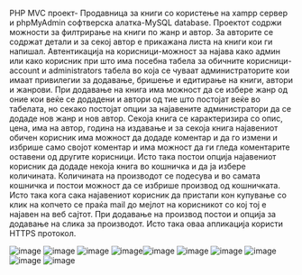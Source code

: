 PHP MVC проект- Продавница за книги со користење  на xampp сервер и phpMyAdmin софтверска алатка-MySQL database.
Проектот содржи можности за филтрирање на книги по жанр и автор. За авторите се содржат детали и за секој автор 
е прикажана листа на книги кои ги напишал. Автентикација на корисници-можност за најава како админ или како корисник 
при што има посебна табела за обичните корисници-account и administrators табела во која се чуваат администраторите кои
имаат привилегии за додавање, бришење и едитирање на книги, автори и жанрови. При додавање на книга има можност да 
се избере жанр од оние кои веќе се додадени и автори од тие што постојат веќе во табелата, но секако постојат опции 
за најавените администратори да се додаде нов жанр и нов автор. Секоја книга се карактеризира со опис, цена, има на автор, 
година на издавање и за секоја книга најавениот обичен корисник има можност да додаде коментар и да го измени и избрише 
само својот коментар и има можност да ги гледа коментарите оставени од другите корисници. Исто така постои опција најавениот
корисник да додаде некоја книга во кошничка и да ја избере количината. Количината на производот се подесува и во 
самата кошничка и постои можност да се избрише производ од кошничката. Исто така кога сака најавениот корисник да 
пристапи кон купување со клик на копчето се праќа mail до мејлот на корисникот со кој тој е најавен на веб сајтот.
При додавање на производ постои и опција за додавање на слика за производот. Исто така оваа апликација користи HTTPS
протокол.


![image](https://github.com/ilijana123/Book_Shop_PHP_MVC/assets/147696562/cdddfd11-32e8-4029-a715-f57d6393f089)
![image](https://github.com/ilijana123/Book_Shop_PHP_MVC/assets/147696562/cdddfd11-32e8-4029-a715-f57d6393f089)
![image](https://github.com/ilijana123/Book_Shop_PHP_MVC/assets/147696562/5973c144-a648-4f31-9a52-e4262f8d7947)
![image](https://github.com/ilijana123/Book_Shop_PHP_MVC/assets/147696562/5973c144-a648-4f31-9a52-e4262f8d7947)![image](https://github.com/ilijana123/Book_Shop_PHP_MVC/assets/147696562/477f3132-48d7-47a1-b8f2-1db9d1d53b3c)
![image](https://github.com/ilijana123/Book_Shop_PHP_MVC/assets/147696562/32e34b60-5e57-4a3a-87d7-75e53b9b91ae)
![image](https://github.com/ilijana123/Book_Shop_PHP_MVC/assets/147696562/32e34b60-5e57-4a3a-87d7-75e53b9b91ae)
![image](https://github.com/ilijana123/Book_Shop_PHP_MVC/assets/147696562/477f3132-48d7-47a1-b8f2-1db9d1d53b3c)
![image](https://github.com/ilijana123/Book_Shop_PHP_MVC/assets/147696562/27e14177-3f32-4fef-a97f-59baf5d78ff5)
![image](https://github.com/ilijana123/Book_Shop_PHP_MVC/assets/147696562/27e14177-3f32-4fef-a97f-59baf5d78ff5)



